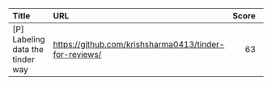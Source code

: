 | Title                            | URL                                                    |   Score | Date                |
|:---------------------------------|:-------------------------------------------------------|--------:|:--------------------|
| [P] Labeling data the tinder way | https://github.com/krishsharma0413/tinder-for-reviews/ |      63 | 2024-06-08 07:21:02 |